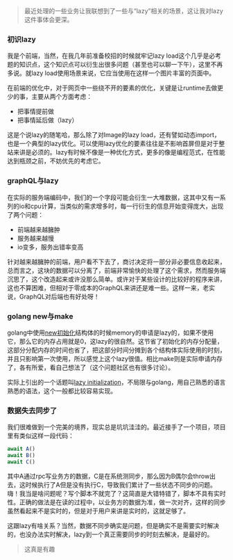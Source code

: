 > 最近处理的一些业务让我联想到了一些与“lazy”相关的场景，这让我对lazy这件事体会更深。

### 初识lazy

我是个前端，当然，在我几年前准备校招的时候就牢记lazy load这个几乎是必考题的知识点，这个知识点可以衍生出很多问题（甚至也可以聊一下午），这里不再多说。就lazy load使用场景来说，它应当使用在这样一个图片丰富的页面中。

在前端的优化中，对于网页中一些绕不开的要素的优化，关键是让runtime去做更少的事，主要从两个方面考虑：

- 把事情提前做
- 把事情延后做（lazy）

这是个说lazy的随笔哈，那么除了对Image的lazy load，还有譬如动态import，也是一个典型的lazy优化。可以使用lazy优化的要素往往是不影响首屏但是对于整站来讲是必须的。lazy有时候不像是一种优化方式，更多的像是编程范式，在性能达到瓶颈之前，不妨优先的考虑它。

### graphQL与lazy

在实际的服务端编码中，我们的一个字段可能会衍生一大堆数据，这其中又有一系列的io和cpu计算，当类似的需求增多时，每一行衍生的信息开始变得庞大，出现了两个问题：

- 前端越来越臃肿
- 服务越来越慢
- io变多，服务出错率变高

针对越来越臃肿的前端，用户看不下去了，商讨决定将一部分非必要信息收起来，总而言之，这块的数据可以分离了，前端非常愉快的处理了这个需求，然而服务端沉思了，这个改造起来或许没那么简单。或许对于某些设计的比较好的程序来讲，这也不算困难，但相对于零成本的GraphQL来讲还是难一些。这样一来，老实说，GraphQL对后端也有好处呀！

### golang new与make

golang中使用[new初始化](https://golang.org/doc/effective_go.html#allocation_new)结构体的时候memory的申请是lazy的，如果不使用它，那么它的内存占用就是0，这lazy的很自然。这节省了初始化的内存分配量，这部分分配内存的时间也省了，把这部分时间分摊到各个结构体实际使用的时刻，并且只影响第一次使用，所以感觉上这个lazy很值。相比make则是实际申请内存了，各有所爱，看自己想法了（这个问题社区也有很多讨论）。

实际上引出的一个话题叫[lazy initialization](https://en.wikipedia.org/wiki/Lazy_initialization#JavaScript)，不局限与golang，用自己熟悉的语言熟悉的语法，这个一般都比较容易实现。


### 数据失去同步了

我们很难做到一个完美的境界，现实总是坑坑洼洼的。最近接手了一个项目，项目里有类似这样一段代码：

```js
await A()
await B()
await C() 
```

其中A通过rpc写业务方的数据，C是在系统测同步，那么因为B偶尔会throw出去，这时候执行了A但是没有执行C，导致我们累计了一些状态不同步的问题。嗨！我当是啥问题呢？写个脚本不就完了？这简直是大错特错了，脚本不具有实时性。正确的做法是在读的过程中，以业务方的数据为准，做一次对齐，这样的同步虽然看起来不是实时的，但是对于用户来讲是实时的，这就足够了。

这跟lazy有啥关系？当然，数据不同步确实是问题，但是确实不是需要实时解决的，也没办法实时解决，lazy到一个真正需要同步的时刻去解决，是最好的。

> 这真是有趣